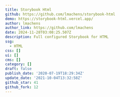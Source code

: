 ```yaml
---
title: Storybook Html
github: https://github.com/lmachens/storybook-html
demo: https://storybook-html.vercel.app/
author: lmachens
author_link: https://github.com/lmachens
date: 2024-11-28T03:08:25.507Z
description: Full configured Storybook for HTML
ssg:
  - HTML
css: []
ui: []
cms: []
category: []
draft: false
publish_date: '2020-07-19T18:29:34Z'
update_date: '2021-10-04T13:32:58Z'
github_star: 41
github_fork: 12
---
```

